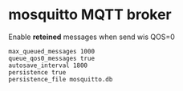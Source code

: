 # mosquitto MQTT broker

Enable **reteined** messages when send wis QOS=0

```
max_queued_messages 1000
queue_qos0_messages true
autosave_interval 1800
persistence true
persistence_file mosquitto.db
```
